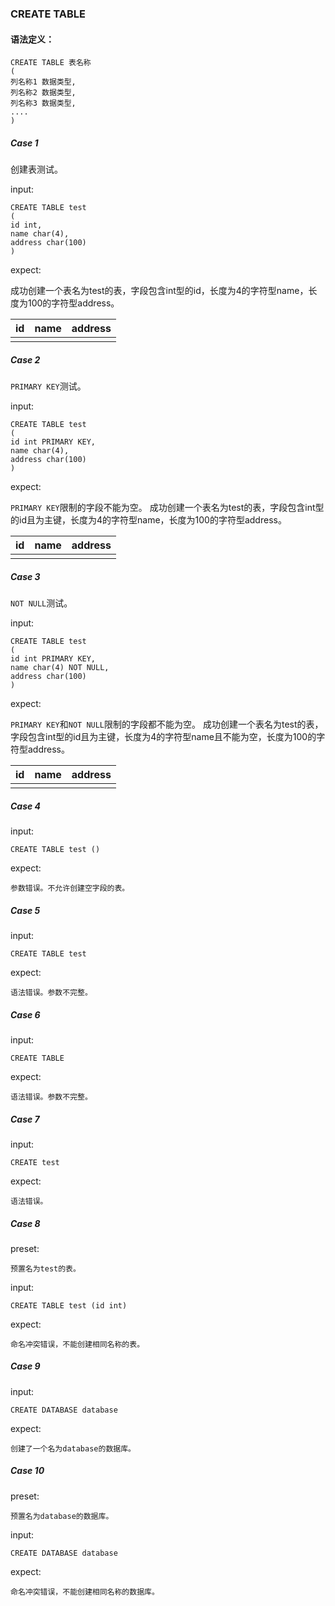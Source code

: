 
### CREATE TABLE
#### 语法定义：
```
CREATE TABLE 表名称
(
列名称1 数据类型,
列名称2 数据类型,
列名称3 数据类型,
....
)
```
##### Case 1
创建表测试。

input:
```
CREATE TABLE test
(
id int,
name char(4),
address char(100)
)
```
expect:

成功创建一个表名为test的表，字段包含int型的id，长度为4的字符型name，长度为100的字符型address。

| id | name | address |
|----|------|---------|
|    |      |         |

##### Case 2
`PRIMARY KEY`测试。

input:
```
CREATE TABLE test
(
id int PRIMARY KEY,
name char(4),
address char(100)
)
```
expect:

`PRIMARY KEY`限制的字段不能为空。
成功创建一个表名为test的表，字段包含int型的id且为主键，长度为4的字符型name，长度为100的字符型address。

| id | name | address |
|----|------|---------|
|    |      |         |
##### Case 3
`NOT NULL`测试。

input:
```
CREATE TABLE test
(
id int PRIMARY KEY,
name char(4) NOT NULL,
address char(100)
)
```
expect:

`PRIMARY KEY`和`NOT NULL`限制的字段都不能为空。
成功创建一个表名为test的表，字段包含int型的id且为主键，长度为4的字符型name且不能为空，长度为100的字符型address。

| id | name | address |
|----|------|---------|
|    |      |         |

##### Case 4
input:
```
CREATE TABLE test ()
```
expect:
```
参数错误。不允许创建空字段的表。
```
##### Case 5
input:
```
CREATE TABLE test
```
expect:
```
语法错误。参数不完整。
```
##### Case 6
input:
```
CREATE TABLE
```
expect:
```
语法错误。参数不完整。
```
##### Case 7
input:
```
CREATE test
```
expect:
```
语法错误。
```
##### Case 8
preset:
```
预置名为test的表。
```
input:
```
CREATE TABLE test (id int)
```
expect:
```
命名冲突错误，不能创建相同名称的表。
```
##### Case 9
input:
```
CREATE DATABASE database
```
expect:
```
创建了一个名为database的数据库。
```
##### Case 10
preset:
```
预置名为database的数据库。
```
input:
```
CREATE DATABASE database
```
expect:
```
命名冲突错误，不能创建相同名称的数据库。
```
